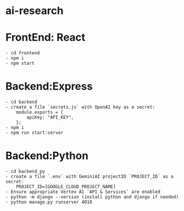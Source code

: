# ai-research

# FrontEnd: React

    - cd frontend
    - npm i
    - npm start

# Backend:Express

    - cd backend
    - create a file `secrets.js` with OpenAI key as a secret:
        module.exports = {
            apiKey: "API_KEY",
        };
    - npm i
    - npm run start:server

# Backend:Python

    - cd backend_py
    - create a file `.env` with GeminiAI projectID `PROJECT_ID` as a secret:
        PROJECT_ID=[GOOGLE_CLOUD_PROJECT_NAME]
    - Ensure appropriate Vertex AI `API & Services` are enabled
    - python -m django --version (install python and django if needed)
    - python manage.py runserver 4010
